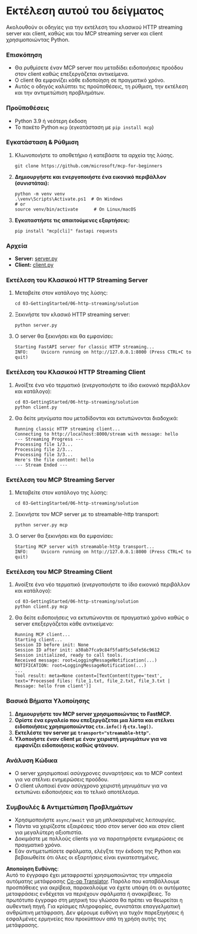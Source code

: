 <!--
CO_OP_TRANSLATOR_METADATA:
{
  "original_hash": "67ecbca6a060477ded3e13ddbeba64f7",
  "translation_date": "2025-08-18T14:01:49+00:00",
  "source_file": "03-GettingStarted/06-http-streaming/solution/python/README.md",
  "language_code": "el"
}
-->
# Εκτέλεση αυτού του δείγματος

Ακολουθούν οι οδηγίες για την εκτέλεση του κλασικού HTTP streaming server και client, καθώς και του MCP streaming server και client χρησιμοποιώντας Python.

### Επισκόπηση

- Θα ρυθμίσετε έναν MCP server που μεταδίδει ειδοποιήσεις προόδου στον client καθώς επεξεργάζεται αντικείμενα.
- Ο client θα εμφανίζει κάθε ειδοποίηση σε πραγματικό χρόνο.
- Αυτός ο οδηγός καλύπτει τις προϋποθέσεις, τη ρύθμιση, την εκτέλεση και την αντιμετώπιση προβλημάτων.

### Προϋποθέσεις

- Python 3.9 ή νεότερη έκδοση
- Το πακέτο Python `mcp` (εγκατάσταση με `pip install mcp`)

### Εγκατάσταση & Ρύθμιση

1. Κλωνοποιήστε το αποθετήριο ή κατεβάστε τα αρχεία της λύσης.

   ```pwsh
   git clone https://github.com/microsoft/mcp-for-beginners
   ```

1. **Δημιουργήστε και ενεργοποιήστε ένα εικονικό περιβάλλον (συνιστάται):**

   ```pwsh
   python -m venv venv
   .\venv\Scripts\Activate.ps1  # On Windows
   # or
   source venv/bin/activate      # On Linux/macOS
   ```

1. **Εγκαταστήστε τις απαιτούμενες εξαρτήσεις:**

   ```pwsh
   pip install "mcp[cli]" fastapi requests
   ```

### Αρχεία

- **Server:** [server.py](../../../../../../03-GettingStarted/06-http-streaming/solution/python/server.py)
- **Client:** [client.py](../../../../../../03-GettingStarted/06-http-streaming/solution/python/client.py)

### Εκτέλεση του Κλασικού HTTP Streaming Server

1. Μεταβείτε στον κατάλογο της λύσης:

   ```pwsh
   cd 03-GettingStarted/06-http-streaming/solution
   ```

2. Ξεκινήστε τον κλασικό HTTP streaming server:

   ```pwsh
   python server.py
   ```

3. Ο server θα ξεκινήσει και θα εμφανίσει:

   ```
   Starting FastAPI server for classic HTTP streaming...
   INFO:     Uvicorn running on http://127.0.0.1:8000 (Press CTRL+C to quit)
   ```

### Εκτέλεση του Κλασικού HTTP Streaming Client

1. Ανοίξτε ένα νέο τερματικό (ενεργοποιήστε το ίδιο εικονικό περιβάλλον και κατάλογο):

   ```pwsh
   cd 03-GettingStarted/06-http-streaming/solution
   python client.py
   ```

2. Θα δείτε μηνύματα που μεταδίδονται και εκτυπώνονται διαδοχικά:

   ```text
   Running classic HTTP streaming client...
   Connecting to http://localhost:8000/stream with message: hello
   --- Streaming Progress ---
   Processing file 1/3...
   Processing file 2/3...
   Processing file 3/3...
   Here's the file content: hello
   --- Stream Ended ---
   ```

### Εκτέλεση του MCP Streaming Server

1. Μεταβείτε στον κατάλογο της λύσης:
   ```pwsh
   cd 03-GettingStarted/06-http-streaming/solution
   ```
2. Ξεκινήστε τον MCP server με το streamable-http transport:
   ```pwsh
   python server.py mcp
   ```
3. Ο server θα ξεκινήσει και θα εμφανίσει:
   ```
   Starting MCP server with streamable-http transport...
   INFO:     Uvicorn running on http://127.0.0.1:8000 (Press CTRL+C to quit)
   ```

### Εκτέλεση του MCP Streaming Client

1. Ανοίξτε ένα νέο τερματικό (ενεργοποιήστε το ίδιο εικονικό περιβάλλον και κατάλογο):
   ```pwsh
   cd 03-GettingStarted/06-http-streaming/solution
   python client.py mcp
   ```
2. Θα δείτε ειδοποιήσεις να εκτυπώνονται σε πραγματικό χρόνο καθώς ο server επεξεργάζεται κάθε αντικείμενο:
   ```
   Running MCP client...
   Starting client...
   Session ID before init: None
   Session ID after init: a30ab7fca9c84f5fa8f5c54fe56c9612
   Session initialized, ready to call tools.
   Received message: root=LoggingMessageNotification(...)
   NOTIFICATION: root=LoggingMessageNotification(...)
   ...
   Tool result: meta=None content=[TextContent(type='text', text='Processed files: file_1.txt, file_2.txt, file_3.txt | Message: hello from client')]
   ```

### Βασικά Βήματα Υλοποίησης

1. **Δημιουργήστε τον MCP server χρησιμοποιώντας το FastMCP.**
2. **Ορίστε ένα εργαλείο που επεξεργάζεται μια λίστα και στέλνει ειδοποιήσεις χρησιμοποιώντας `ctx.info()` ή `ctx.log()`.**
3. **Εκτελέστε τον server με `transport="streamable-http"`.**
4. **Υλοποιήστε έναν client με έναν χειριστή μηνυμάτων για να εμφανίζει ειδοποιήσεις καθώς φτάνουν.**

### Ανάλυση Κώδικα
- Ο server χρησιμοποιεί ασύγχρονες συναρτήσεις και το MCP context για να στέλνει ενημερώσεις προόδου.
- Ο client υλοποιεί έναν ασύγχρονο χειριστή μηνυμάτων για να εκτυπώνει ειδοποιήσεις και το τελικό αποτέλεσμα.

### Συμβουλές & Αντιμετώπιση Προβλημάτων

- Χρησιμοποιήστε `async/await` για μη μπλοκαρισμένες λειτουργίες.
- Πάντα να χειρίζεστε εξαιρέσεις τόσο στον server όσο και στον client για μεγαλύτερη αξιοπιστία.
- Δοκιμάστε με πολλούς clients για να παρατηρήσετε ενημερώσεις σε πραγματικό χρόνο.
- Εάν αντιμετωπίσετε σφάλματα, ελέγξτε την έκδοση της Python και βεβαιωθείτε ότι όλες οι εξαρτήσεις είναι εγκατεστημένες.

**Αποποίηση Ευθύνης**:  
Αυτό το έγγραφο έχει μεταφραστεί χρησιμοποιώντας την υπηρεσία αυτόματης μετάφρασης [Co-op Translator](https://github.com/Azure/co-op-translator). Παρόλο που καταβάλλουμε προσπάθειες για ακρίβεια, παρακαλούμε να έχετε υπόψη ότι οι αυτόματες μεταφράσεις ενδέχεται να περιέχουν σφάλματα ή ανακρίβειες. Το πρωτότυπο έγγραφο στη μητρική του γλώσσα θα πρέπει να θεωρείται η αυθεντική πηγή. Για κρίσιμες πληροφορίες, συνιστάται επαγγελματική ανθρώπινη μετάφραση. Δεν φέρουμε ευθύνη για τυχόν παρεξηγήσεις ή εσφαλμένες ερμηνείες που προκύπτουν από τη χρήση αυτής της μετάφρασης.